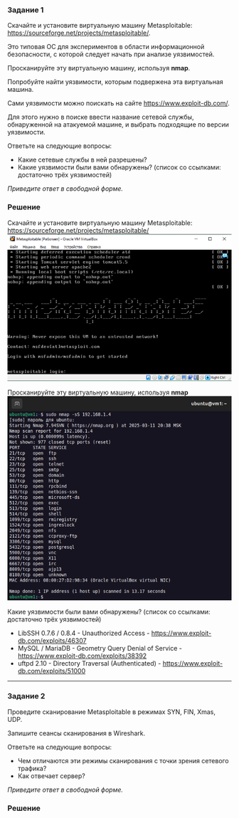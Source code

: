 ### Задание 1

Скачайте и установите виртуальную машину Metasploitable: https://sourceforge.net/projects/metasploitable/.

Это типовая ОС для экспериментов в области информационной безопасности, с которой следует начать при анализе уязвимостей.

Просканируйте эту виртуальную машину, используя **nmap**.

Попробуйте найти уязвимости, которым подвержена эта виртуальная машина.

Сами уязвимости можно поискать на сайте https://www.exploit-db.com/.

Для этого нужно в поиске ввести название сетевой службы, обнаруженной на атакуемой машине, и выбрать подходящие по версии уязвимости.

Ответьте на следующие вопросы:

- Какие сетевые службы в ней разрешены?
- Какие уязвимости были вами обнаружены? (список со ссылками: достаточно трёх уязвимостей)
  
*Приведите ответ в свободной форме.*  

### Решение

Скачайте и установите виртуальную машину Metasploitable: https://sourceforge.net/projects/metasploitable/  
![alt text](https://github.com/masterchoo495/13-01/blob/main/001.png)  

Просканируйте эту виртуальную машину, используя **nmap**  
![alt text](https://github.com/masterchoo495/13-01/blob/main/002.png)  

Какие уязвимости были вами обнаружены? (список со ссылками: достаточно трёх уязвимостей)
- LibSSH 0.7.6 / 0.8.4 - Unauthorized Access - https://www.exploit-db.com/exploits/46307
- MySQL / MariaDB - Geometry Query Denial of Service - https://www.exploit-db.com/exploits/38392
- uftpd 2.10 - Directory Traversal (Authenticated) - https://www.exploit-db.com/exploits/51000

---

### Задание 2

Проведите сканирование Metasploitable в режимах SYN, FIN, Xmas, UDP.

Запишите сеансы сканирования в Wireshark.

Ответьте на следующие вопросы:

- Чем отличаются эти режимы сканирования с точки зрения сетевого трафика?
- Как отвечает сервер?

*Приведите ответ в свободной форме.*

### Решение
